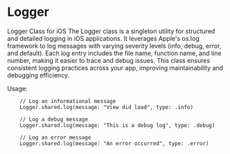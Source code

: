 # Logger
Logger Class for iOS
The Logger class is a singleton utility for structured and detailed logging in iOS applications.
It leverages Apple's os.log framework to log messages with varying severity levels (info, debug, error, and default).
Each log entry includes the file name, function name, and line number, making it easier to trace and debug issues.
This class ensures consistent logging practices across your app, improving maintainability and debugging efficiency.

Usage:

        // Log an informational message
        Logger.shared.log(message: "View did load", type: .info)
        
        // Log a debug message
        Logger.shared.log(message: "This is a debug log", type: .debug)
        
        // Log an error message
        Logger.shared.log(message: "An error occurred", type: .error)
